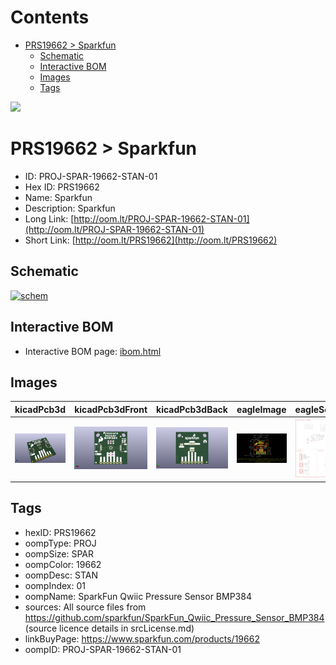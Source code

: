 



Contents
========

* [PRS19662 > Sparkfun](#prs19662--sparkfun)
	* [Schematic](#schematic)
	* [Interactive BOM](#interactive-bom)
	* [Images](#images)
	* [Tags](#tags)
  
![][im]
# PRS19662 > Sparkfun

- ID: PROJ-SPAR-19662-STAN-01
- Hex ID: PRS19662
- Name: Sparkfun
- Description: Sparkfun
- Long Link: [http://oom.lt/PROJ-SPAR-19662-STAN-01](http://oom.lt/PROJ-SPAR-19662-STAN-01)
- Short Link: [http://oom.lt/PRS19662](http://oom.lt/PRS19662)

## Schematic
  
[![schem](eagleSchemImage.png)](eagleSchemImage.png)
## Interactive BOM

- Interactive BOM page: [ibom.html](https://htmlpreview.github.io/?https://github.com/oomlout/oomlout_OOMP_projects/blob/main/PROJ-SPAR-19662-STAN-01/kicad/bom/ibom.html)

## Images
  
  

|kicadPcb3d|kicadPcb3dFront|kicadPcb3dBack|eagleImage|eagleSchemImage|
| :---: | :---: | :---: | :---: | :---: |
|[![kicadPcb3d](kicadPcb3d_140.png)](kicadPcb3d.png)|[![kicadPcb3dFront](kicadPcb3dFront_140.png)](kicadPcb3dFront.png)|[![kicadPcb3dBack](kicadPcb3dBack_140.png)](kicadPcb3dBack.png)|[![eagleImage](eagleImage_140.png)](eagleImage.png)|[![eagleSchemImage](eagleSchemImage_140.png)](eagleSchemImage.png)|

## Tags

- hexID: PRS19662
- oompType: PROJ
- oompSize: SPAR
- oompColor: 19662
- oompDesc: STAN
- oompIndex: 01
- oompName: SparkFun Qwiic Pressure Sensor BMP384
- sources: All source files from https://github.com/sparkfun/SparkFun_Qwiic_Pressure_Sensor_BMP384 (source licence details in srcLicense.md)
- linkBuyPage: https://www.sparkfun.com/products/19662
- oompID: PROJ-SPAR-19662-STAN-01



[im]: kicadPcb3d_450.png
